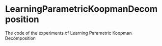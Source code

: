 # LearningParametricKoopmanDecomposition
The code of the experiments of Learning  Parametric Koopman Decomposition
